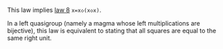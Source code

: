 This law implies [law 8](https://teorth.github.io/equational_theories/implications/?8) `x=x◇(x◇x)`.

In a left quasigroup (namely a magma whose left multiplications are bijective), this law is equivalent to stating that all squares are equal to the same right unit.
